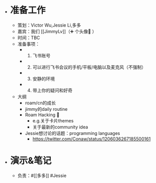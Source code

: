 - # 准备工作
    - 策划：Victor Wu,Jessie Li,多多
    - 嘉宾：我们 [[JimmyLv]]（➕ 个头像👦 ）
    - 时间：TBC
    - 准备事项：
        - 1. 飞书账号
        - 2. 可以进行飞书会议的手机/平板/电脑以及麦克风（不强制）
        - 3. 安静的环境
        - 4. 带上你的疑问和好奇
    - 大纲
        - roam/cn的成长
        - jimmy的daily routine
        - Roam Hacking 👾
            - e.g.关于卡片themes
            - 关于最新的community idea
        - Jessie想讨论的话题：programming languages
            - https://twitter.com/Conaw/status/1206036267185500161
- # 演示&笔记
    - 负责：#[[多多]] #Jessie
